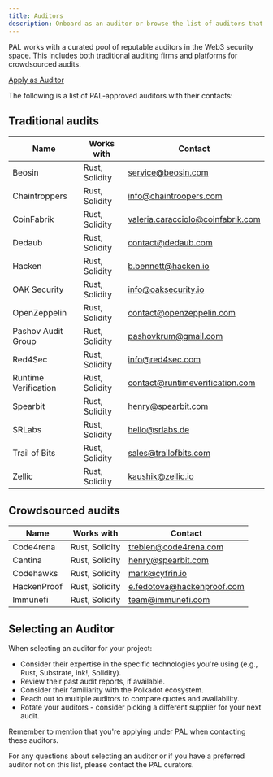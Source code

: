 ```yaml
---
title: Auditors
description: Onboard as an auditor or browse the list of auditors that cooperate with PAL
---
```


PAL works with a curated pool of reputable auditors in the Web3 security space. This includes both traditional auditing firms and platforms for crowdsourced audits.

<div class="fundingButton">
  <a href="https://docs.google.com/forms/d/e/1FAIpQLSeqJ7ws6JTOcEZ2jwmO3-Y3WTK4ZrIyTzN9Oil6fO0QroLKlQ/viewform" target="_blank" class="button button--primary">
    <p class="innerButtonText"> Apply as Auditor </p>
  </a>
</div>

The following is a list of PAL-approved auditors with their contacts:

## Traditional audits
| Name                 | Works with     | Contact                                |
| -------------------- | -------------- | -------------------------------------- |
| Beosin               | Rust, Solidity | service@beosin.com                     |
| Chaintroppers        | Rust, Solidity | info@chaintroopers.com                 |
| CoinFabrik           | Rust, Solidity | valeria.caracciolo@coinfabrik.com      |
| Dedaub               | Rust, Solidity | contact@dedaub.com                     |
| Hacken               | Rust, Solidity | b.bennett@hacken.io                    |
| OAK Security         | Rust, Solidity | info@oaksecurity.io                    |
| OpenZeppelin         | Rust, Solidity | contact@openzeppelin.com               |
| Pashov Audit Group   | Rust, Solidity | pashovkrum@gmail.com                   |
| Red4Sec              | Rust, Solidity | info@red4sec.com                       |
| Runtime Verification | Rust, Solidity | contact@runtimeverification.com        |
| Spearbit             | Rust, Solidity | henry@spearbit.com                     |
| SRLabs               | Rust, Solidity | hello@srlabs.de                        |
| Trail of Bits        | Rust, Solidity | sales@trailofbits.com                  |
| Zellic               | Rust, Solidity | kaushik@zellic.io                      |

## Crowdsourced audits
| Name        | Works with     | Contact                    |
| ----------- | -------------- | -------------------------- |
| Code4rena   | Rust, Solidity | trebien@code4rena.com      |
| Cantina     | Rust, Solidity | henry@spearbit.com         |
| Codehawks   | Rust, Solidity | mark@cyfrin.io             |
| HackenProof | Rust, Solidity | e.fedotova@hackenproof.com | 
| Immunefi    | Rust, Solidity | team@immunefi.com          |

## Selecting an Auditor 

When selecting an auditor for your project:

* Consider their expertise in the specific technologies you're using (e.g., Rust, Substrate, ink!, Solidity).
* Review their past audit reports, if available.
* Consider their familiarity with the Polkadot ecosystem.
* Reach out to multiple auditors to compare quotes and availability.
* Rotate your auditors - consider picking a different supplier for your next audit.

Remember to mention that you're applying under PAL when contacting these auditors.

For any questions about selecting an auditor or if you have a preferred auditor not on this list, please contact the PAL curators.
